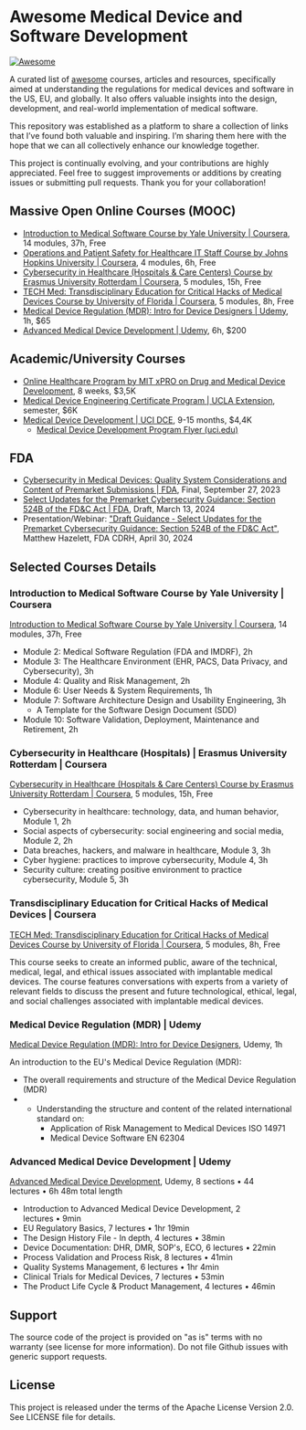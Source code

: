 
# Awesome Medical Device and Software Development

[![Awesome](https://awesome.re/badge.svg)](https://awesome.re)

A curated list of [awesome](https://github.com/sindresorhus/awesome/blob/main/awesome.md) courses, articles and resources, specifically aimed at understanding the regulations for medical devices and software in the US, EU, and globally. It also offers valuable insights into the design, development, and real-world implementation of medical software.

This repository was established as a platform to share a collection of links that I’ve found both valuable and inspiring. I’m sharing them here with the hope that we can all collectively enhance our knowledge together.

This project is continually evolving, and your contributions are highly appreciated. Feel free to suggest improvements or additions by creating issues or submitting pull requests. Thank you for your collaboration!

## Massive Open Online Courses (MOOC)

- [ Introduction to Medical Software Course by Yale University | Coursera](https://www.coursera.org/learn/introduction-to-medical-software),  14 modules, 37h, Free
- [Operations and Patient Safety for Healthcare IT Staff Course by Johns Hopkins University | Coursera](https://www.coursera.org/learn/healthcare-it-operations-patient-safety), 4 modules, 6h, Free
- [Cybersecurity in Healthcare (Hospitals & Care Centers) Course by Erasmus University Rotterdam | Coursera](https://www.coursera.org/learn/cybersecurity-in-healthcare), 5 modules, 15h, Free
- [TECH Med: Transdisciplinary Education for Critical Hacks of Medical Devices Course by University of Florida | Coursera](https://www.coursera.org/learn/tech-med-medical-devices), 5 modules, 8h, Free
- [Medical Device Regulation (MDR): Intro for Device Designers | Udemy](https://www.udemy.com/course/the-medical-device-regulation-for-medical-device-designers), 1h, $65
- [Advanced Medical Device Development | Udemy](https://www.udemy.com/course/advanced-medical-device-development), 6h, $200

## Academic/University Courses

- [Online Healthcare Program by MIT xPRO on Drug and Medical Device Development](https://executive-ed.xpro.mit.edu/drug-and-medical-device-dev), 8 weeks, $3,5K
- [Medical Device Engineering Certificate Program | UCLA Extension](https://www.uclaextension.edu/engineering/bioengineering/certificate/medical-device-engineering), semester, $6K
- [Medical Device Development | UCI DCE](https://ce.uci.edu/programs/life-sciences/medical-device-development), 9-15 months, $4,4K
	- [Medical Device Development Program Flyer (uci.edu)](https://ce.uci.edu/uci/media/Documents/med-device-brochure.pdf)

## FDA

- [Cybersecurity in Medical Devices: Quality System Considerations and Content of Premarket Submissions | FDA](https://www.fda.gov/regulatory-information/search-fda-guidance-documents/cybersecurity-medical-devices-quality-system-considerations-and-content-premarket-submissions), Final, September 27, 2023
- [Select Updates for the Premarket Cybersecurity Guidance: Section 524B of the FD&C Act | FDA](https://www.fda.gov/regulatory-information/search-fda-guidance-documents/select-updates-premarket-cybersecurity-guidance-section-524b-fdc-act), Draft, March 13, 2024
- Presentation/Webinar: ["Draft Guidance ‐ Select Updates for the Premarket Cybersecurity Guidance: Section 524B of the FD&C Act"](./FDA/webinar_printable-slides_cybersecurity_select_updates_april_2024.pdf), Matthew Hazelett, FDA CDRH, April 30, 2024

## Selected Courses Details

### Introduction to Medical Software Course by Yale University | Coursera

[Introduction to Medical Software Course by Yale University | Coursera](https://www.coursera.org/learn/introduction-to-medical-software),  14 modules, 37h, Free

- Module 2: Medical Software Regulation (FDA and IMDRF), 2h
- Module 3: The Healthcare Environment (EHR, PACS, Data Privacy, and Cybersecurity), 3h
- Module 4: Quality and Risk Management, 2h
- Module 6: User Needs &amp; System Requirements, 1h
- Module 7: Software Architecture Design and Usability Engineering, 3h
	- A Template for the Software Design Document (SDD)
- Module 10: Software Validation, Deployment, Maintenance and Retirement, 2h

### Cybersecurity in Healthcare (Hospitals) | Erasmus University Rotterdam | Coursera

[Cybersecurity in Healthcare (Hospitals & Care Centers) Course by Erasmus University Rotterdam | Coursera](https://www.coursera.org/learn/cybersecurity-in-healthcare), 5 modules, 15h, Free
- Cybersecurity in healthcare: technology, data, and human behavior, Module 1, 2h
- Social aspects of cybersecurity: social engineering and social media, Module 2, 2h
- Data breaches, hackers, and malware in healthcare, Module 3, 3h
- Cyber hygiene: practices to improve cybersecurity, Module 4, 3h
- Security culture: creating positive environment to practice cybersecurity, Module 5, 3h

### Transdisciplinary Education for Critical Hacks of Medical Devices | Coursera

[TECH Med: Transdisciplinary Education for Critical Hacks of Medical Devices Course by University of Florida | Coursera](https://www.coursera.org/learn/tech-med-medical-devices), 5 modules, 8h, Free

This course seeks to create an informed public, aware of the technical, medical, legal, and ethical issues associated with implantable medical devices. The course features conversations with experts from a variety of relevant fields to discuss the present and future technological, ethical, legal, and social challenges associated with implantable medical devices.

### Medical Device Regulation (MDR) | Udemy

[Medical Device Regulation (MDR): Intro for Device Designers](https://www.udemy.com/course/the-medical-device-regulation-for-medical-device-designers), Udemy, 1h

An introduction to the EU's Medical Device Regulation (MDR):
- The overall requirements and structure of the Medical Device Regulation (MDR)
- - Understanding the structure and content of the related international standard on:
	- Application of Risk Management to Medical Devices ISO 14971
	- Medical Device Software EN 62304

### Advanced Medical Device Development | Udemy

[Advanced Medical Device Development](https://www.udemy.com/course/advanced-medical-device-development), Udemy, 8 sections • 44 lectures • 6h 48m total length

- Introduction to Advanced Medical Device Development, 2 lectures • 9min
- EU Regulatory Basics, 7 lectures • 1hr 19min
- The Design History File - In depth, 4 lectures • 38min
- Device Documentation: DHR, DMR, SOP's, ECO, 6 lectures • 22min
- Process Validation and Process Risk, 8 lectures • 41min
- Quality Systems Management, 6 lectures • 1hr 4min
- Clinical Trials for Medical Devices, 7 lectures • 53min
- The Product Life Cycle & Product Management, 4 lectures • 46min

## Support

The source code of the project is provided on "as is" terms with no warranty (see license for more information). Do not file Github issues with generic support requests.

## License

This project is released under the terms of the Apache License Version 2.0. See LICENSE file for details.
